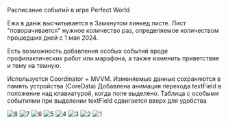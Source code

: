 Расписание событий в игре Perfect World

Ежа в данж высчитывается в Замкнутом линкед листе. Лист "поворачивается" нужное количество раз, 
определяемое количеством прошедших дней с 1 мая 2024.

Есть возможность добавления особых событий вроде профилактических работ или марафона,
а также изменить приветствие и тему на темную.

Используется Coordinator + MVVM. Изменяемые данные сохраняются в память устройства (CoreData)
Добавлена анимация перехода textField в положение над клавиатурой, когда поле выделено.
Таблица с особыми событиями при выделении textField сдвигается вверх для удобства


![8](https://github.com/PvssPrt1998/SchedulePerfectWorld/assets/43918790/87ada14d-5157-4a05-915a-aa2ad9b39d2d)
![7](https://github.com/PvssPrt1998/SchedulePerfectWorld/assets/43918790/25a67dc1-c10d-4022-bb5f-b455aac80561)
![6](https://github.com/PvssPrt1998/SchedulePerfectWorld/assets/43918790/63a86fac-8009-432a-bd45-1d647936b25c)
![5](https://github.com/PvssPrt1998/SchedulePerfectWorld/assets/43918790/86f3eba4-b869-4f14-b1ec-a034840be94d)
![4](https://github.com/PvssPrt1998/SchedulePerfectWorld/assets/43918790/32b1593e-8254-48e0-9f40-7f710151237d)
![3](https://github.com/PvssPrt1998/SchedulePerfectWorld/assets/43918790/bac8a9b9-6615-4a11-9eb9-a8738d806157)
![2](https://github.com/PvssPrt1998/SchedulePerfectWorld/assets/43918790/6e71e05a-9cce-4162-943d-74e1188d87ae)
![1](https://github.com/PvssPrt1998/SchedulePerfectWorld/assets/43918790/b0b3e226-7400-419c-80d3-09eaf5558e51)
